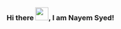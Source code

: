 ### Hi there <img src="https://raw.githubusercontent.com/MartinHeinz/MartinHeinz/master/wave.gif" width="30px">, I am Nayem Syed!

<!--
**developerinlondon/developerinlondon** is a ✨ _special_ ✨ repository because its `README.md` (this file) appears on your GitHub profile.

Here are some ideas to get you started:

- 🔭 I’m currently working on ...
- 🌱 I’m currently learning ...
- 👯 I’m looking to collaborate on ...
- 🤔 I’m looking for help with ...
- 💬 Ask me about ...
- 📫 How to reach me: ...
- 😄 Pronouns: ...
- ⚡ Fun fact: ...
-->
